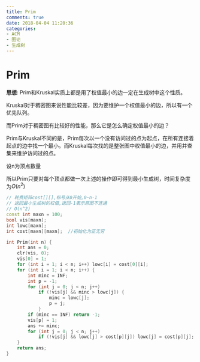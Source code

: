 ```yaml
---
title: Prim
comments: true
date: 2018-04-04 11:20:36
categories:
- ACM
- 图论
- 生成树
---
```


# Prim

**思想**:
Prim和Kruskal实质上都是用了权值最小的边一定在生成树中这个性质。

Kruskal对于稠密图来说性能比较差，因为要维护一个权值最小的边，所以有一个优先队列。

而Prim对于稠密图有比较好的性能，那么它是怎么确定权值最小的边？

Prim与Kruskal不同的是，Prim每次以一个没有访问过的点为起点，在所有连接着起点的边中找一个最小。而Kruskal每次找的是整张图中权值最小的边，并用并查集来维护访问过的点。

设n为顶点数量

所以Prim只要对每个顶点都做一次上述的操作即可得到最小生成树，时间复杂度为$O(n^2)$

```cpp
// 耗费矩阵cost[][],标号从0开始,0~n-1
// 返回最小生成树的权值,返回-1表示原图不连通
// O(n^2)
const int maxn = 100;
bool vis[maxn];
int lowc[maxn];
int cost[maxn][maxn];  //初始化为正无穷

int Prim(int n) {
    int ans = 0;
    clr(vis, 0);
    vis[0] = 1;
    for (int i = 1; i < n; i++) lowc[i] = cost[0][i];
    for (int i = 1; i < n; i++) {
        int minc = INF;
        int p = -1;
        for (int j = 0; j < n; j++)
            if (!vis[j] && minc > lowc[j]) {
                minc = lowc[j];
                p = j;
            }
        if (minc == INF) return -1;
        vis[p] = 1;
        ans += minc;
        for (int j = 0; j < n; j++)
            if (!vis[j] && lowc[j] > cost[p][j]) lowc[j] = cost[p][j];
    }
    return ans;
}
```
